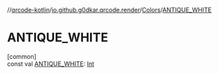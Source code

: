 //[qrcode-kotlin](../../../index.md)/[io.github.g0dkar.qrcode.render](../index.md)/[Colors](index.md)/[ANTIQUE_WHITE](-a-n-t-i-q-u-e_-w-h-i-t-e.md)

# ANTIQUE_WHITE

[common]\
const val [ANTIQUE_WHITE](-a-n-t-i-q-u-e_-w-h-i-t-e.md): [Int](https://kotlinlang.org/api/latest/jvm/stdlib/kotlin/-int/index.html)
